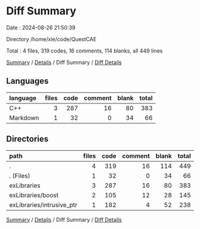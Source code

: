 # Diff Summary

Date : 2024-08-26 21:50:39

Directory /home/xie/code/QuestCAE

Total : 4 files,  319 codes, 16 comments, 114 blanks, all 449 lines

[Summary](results.md) / [Details](details.md) / Diff Summary / [Diff Details](diff-details.md)

## Languages
| language | files | code | comment | blank | total |
| :--- | ---: | ---: | ---: | ---: | ---: |
| C++ | 3 | 287 | 16 | 80 | 383 |
| Markdown | 1 | 32 | 0 | 34 | 66 |

## Directories
| path | files | code | comment | blank | total |
| :--- | ---: | ---: | ---: | ---: | ---: |
| . | 4 | 319 | 16 | 114 | 449 |
| . (Files) | 1 | 32 | 0 | 34 | 66 |
| exLibraries | 3 | 287 | 16 | 80 | 383 |
| exLibraries/boost | 2 | 105 | 12 | 28 | 145 |
| exLibraries/intrusive_ptr | 1 | 182 | 4 | 52 | 238 |

[Summary](results.md) / [Details](details.md) / Diff Summary / [Diff Details](diff-details.md)